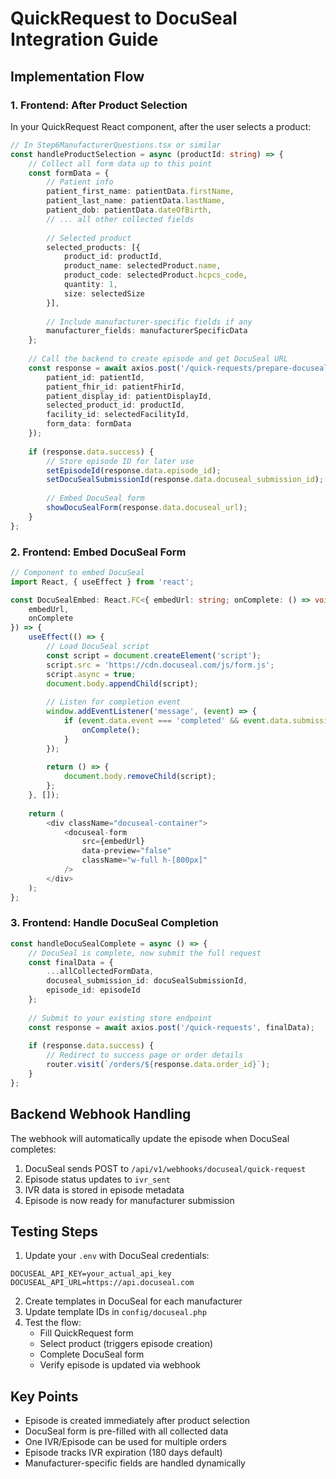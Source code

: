 # QuickRequest to DocuSeal Integration Guide

## Implementation Flow

### 1. Frontend: After Product Selection

In your QuickRequest React component, after the user selects a product:

```typescript
// In Step6ManufacturerQuestions.tsx or similar
const handleProductSelection = async (productId: string) => {
    // Collect all form data up to this point
    const formData = {
        // Patient info
        patient_first_name: patientData.firstName,
        patient_last_name: patientData.lastName,
        patient_dob: patientData.dateOfBirth,
        // ... all other collected fields
        
        // Selected product
        selected_products: [{
            product_id: productId,
            product_name: selectedProduct.name,
            product_code: selectedProduct.hcpcs_code,
            quantity: 1,
            size: selectedSize
        }],
        
        // Include manufacturer-specific fields if any
        manufacturer_fields: manufacturerSpecificData
    };
    
    // Call the backend to create episode and get DocuSeal URL
    const response = await axios.post('/quick-requests/prepare-docuseal-ivr', {
        patient_id: patientId,
        patient_fhir_id: patientFhirId,
        patient_display_id: patientDisplayId,
        selected_product_id: productId,
        facility_id: selectedFacilityId,
        form_data: formData
    });
    
    if (response.data.success) {
        // Store episode ID for later use
        setEpisodeId(response.data.episode_id);
        setDocuSealSubmissionId(response.data.docuseal_submission_id);
        
        // Embed DocuSeal form
        showDocuSealForm(response.data.docuseal_url);
    }
};
```

### 2. Frontend: Embed DocuSeal Form

```typescript
// Component to embed DocuSeal
import React, { useEffect } from 'react';

const DocuSealEmbed: React.FC<{ embedUrl: string; onComplete: () => void }> = ({ 
    embedUrl, 
    onComplete 
}) => {
    useEffect(() => {
        // Load DocuSeal script
        const script = document.createElement('script');
        script.src = 'https://cdn.docuseal.com/js/form.js';
        script.async = true;
        document.body.appendChild(script);
        
        // Listen for completion event
        window.addEventListener('message', (event) => {
            if (event.data.event === 'completed' && event.data.submissionId) {
                onComplete();
            }
        });
        
        return () => {
            document.body.removeChild(script);
        };
    }, []);
    
    return (
        <div className="docuseal-container">
            <docuseal-form 
                src={embedUrl}
                data-preview="false"
                className="w-full h-[800px]"
            />
        </div>
    );
};
```

### 3. Frontend: Handle DocuSeal Completion

```typescript
const handleDocuSealComplete = async () => {
    // DocuSeal is complete, now submit the full request
    const finalData = {
        ...allCollectedFormData,
        docuseal_submission_id: docuSealSubmissionId,
        episode_id: episodeId
    };
    
    // Submit to your existing store endpoint
    const response = await axios.post('/quick-requests', finalData);
    
    if (response.data.success) {
        // Redirect to success page or order details
        router.visit(`/orders/${response.data.order_id}`);
    }
};
```

## Backend Webhook Handling

The webhook will automatically update the episode when DocuSeal completes:

1. DocuSeal sends POST to `/api/v1/webhooks/docuseal/quick-request`
2. Episode status updates to `ivr_sent`
3. IVR data is stored in episode metadata
4. Episode is now ready for manufacturer submission

## Testing Steps

1. Update your `.env` with DocuSeal credentials:

```
DOCUSEAL_API_KEY=your_actual_api_key
DOCUSEAL_API_URL=https://api.docuseal.com
```

2. Create templates in DocuSeal for each manufacturer
3. Update template IDs in `config/docuseal.php`
4. Test the flow:
   - Fill QuickRequest form
   - Select product (triggers episode creation)
   - Complete DocuSeal form
   - Verify episode is updated via webhook

## Key Points

- Episode is created immediately after product selection
- DocuSeal form is pre-filled with all collected data
- One IVR/Episode can be used for multiple orders
- Episode tracks IVR expiration (180 days default)
- Manufacturer-specific fields are handled dynamically
